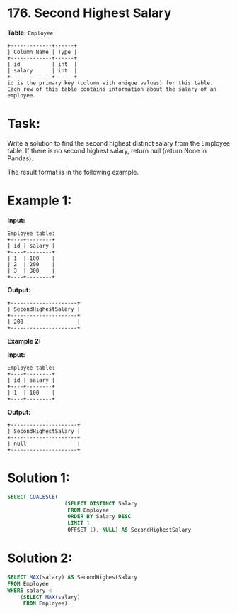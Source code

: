 # 176. Second Highest Salary

**Table:** ```Employee```

```
+-------------+------+
| Column Name | Type |
+-------------+------+
| id          | int  |
| salary      | int  |
+-------------+------+
id is the primary key (column with unique values) for this table.
Each row of this table contains information about the salary of an employee.
``` 

# **Task:**

Write a solution to find the second highest distinct salary from the Employee table. If there is no second highest salary, return null (return None in Pandas).

The result format is in the following example.

# **Example 1:**

**Input:**

```
Employee table:
+----+--------+
| id | salary |
+----+--------+
| 1  | 100    |
| 2  | 200    |
| 3  | 300    |
+----+--------+
```

**Output:**

```
+---------------------+
| SecondHighestSalary |
+---------------------+
| 200                 |
+---------------------+
```

**Example 2:**

**Input:**

```
Employee table:
+----+--------+
| id | salary |
+----+--------+
| 1  | 100    |
+----+--------+
```

**Output:**

```
+---------------------+
| SecondHighestSalary |
+---------------------+
| null                |
+---------------------+
```

# **Solution 1:**

``` SQL
SELECT COALESCE(
                  (SELECT DISTINCT Salary
                   FROM Employee
                   ORDER BY Salary DESC
                   LIMIT 1
                   OFFSET 1), NULL) AS SecondHighestSalary
```

# **Solution 2:**

``` SQL
SELECT MAX(salary) AS SecondHighestSalary
FROM Employee
WHERE salary <
    (SELECT MAX(salary)
     FROM Employee);
```
